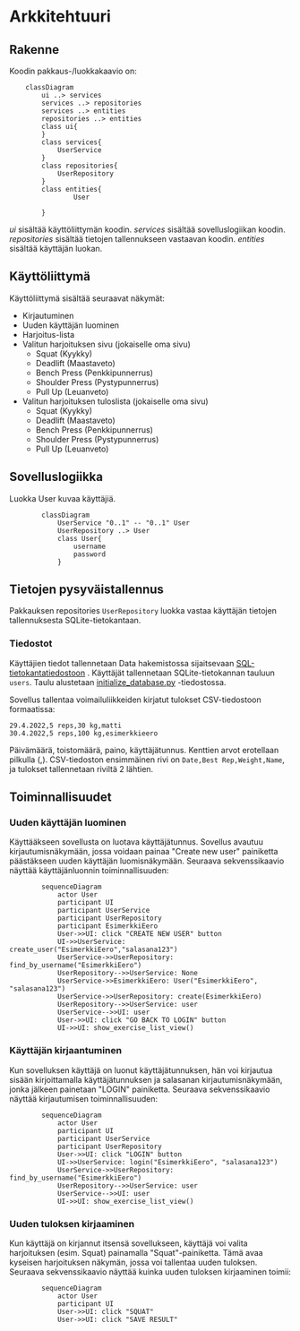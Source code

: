 # Arkkitehtuuri

## Rakenne

Koodin pakkaus-/luokkakaavio on:
```mermaid
	classDiagram
		ui ..> services
		services ..> repositories
		services ..> entities
		repositories ..> entities
		class ui{
		}
		class services{
			UserService
		}
		class repositories{
			UserRepository
		}
		class entities{
				User
				
		}
```
_ui_ sisältää käyttöliittymän koodin. 
_services_ sisältää sovelluslogiikan koodin.
_repositories_ sisältää tietojen tallennukseen vastaavan koodin.
_entities_ sisältää käyttäjän luokan.

## Käyttöliittymä

Käyttöliittymä sisältää seuraavat näkymät:

- Kirjautuminen
- Uuden käyttäjän luominen
- Harjoitus-lista
- Valitun harjoituksen sivu (jokaiselle oma sivu)
	- Squat (Kyykky)
	- Deadlift (Maastaveto)
	- Bench Press (Penkkipunnerrus)
	- Shoulder Press (Pystypunnerrus)
	- Pull Up (Leuanveto)
- Valitun harjoituksen tuloslista (jokaiselle oma sivu)
	- Squat (Kyykky)
	- Deadlift (Maastaveto)
	- Bench Press (Penkkipunnerrus)
	- Shoulder Press (Pystypunnerrus)
	- Pull Up (Leuanveto)

## Sovelluslogiikka
 
 Luokka User kuvaa käyttäjiä.
```mermaid
		classDiagram
			UserService "0..1" -- "0..1" User
			UserRepository ..> User
			class User{
				username
				password
			}
```	

## Tietojen pysyväistallennus

Pakkauksen repositories `UserRepository` luokka vastaa käyttäjän tietojen tallennuksesta SQLite-tietokantaan.

### Tiedostot

Käyttäjien tiedot tallennetaan Data hakemistossa sijaitsevaan [SQL-tietokantatiedostoon](/python-strength-app/data/database.sqlite) . 
Käyttäjät tallennetaan SQLite-tietokannan tauluun `users`. Taulu alustetaan [initialize_database.py](https://github.com/nikihietala/ot-harjoitustyo/blob/master/python-strength-app/src/initialize_database.py) -tiedostossa.

Sovellus tallentaa voimailuliikkeiden kirjatut tulokset CSV-tiedostoon formaatissa:

```
29.4.2022,5 reps,30 kg,matti
30.4.2022,5 reps,100 kg,esimerkkieero
```

Päivämäärä, toistomäärä, paino, käyttäjätunnus. Kenttien arvot erotellaan pilkulla (,).
CSV-tiedoston ensimmäinen rivi on `Date,Best Rep,Weight,Name`, ja tulokset tallennetaan riviltä 2 lähtien.



## Toiminnallisuudet

### Uuden käyttäjän luominen

Käyttääkseen sovellusta on luotava käyttäjätunnus. Sovellus avautuu kirjautumisnäkymään, jossa voidaan painaa "Create new user" painiketta päästäkseen uuden käyttäjän luomisnäkymään.
Seuraava sekvenssikaavio näyttää käyttäjänluonnin toiminnallisuuden:
```mermaid
		sequenceDiagram
			actor User
			participant UI
			participant UserService
			participant UserRepository
			participant EsimerkkiEero
			User->>UI: click "CREATE NEW USER" button
			UI->>UserService: create_user("EsimerkkiEero","salasana123")
			UserService->>UserRepository: find_by_username("EsimerkkiEero")
			UserRepository-->>UserService: None
			UserService->>EsimerkkiEero: User("EsimerkkiEero", "salasana123")
			UserService->>UserRepository: create(EsimerkkiEero)
			UserRepository-->>UserService: user
			UserService-->>UI: user
			User->>UI: click "GO BACK TO LOGIN" button
			UI->>UI: show_exercise_list_view()
```

### Käyttäjän kirjaantuminen

Kun sovelluksen käyttäjä on luonut käyttäjätunnuksen, hän voi kirjautua sisään kirjoittamalla käyttäjätunnuksen ja salasanan kirjautumisnäkymään, jonka jälkeen painetaan "LOGIN" painiketta.
Seuraava sekvenssikaavio näyttää kirjautumisen toiminnallisuuden:
```mermaid
		sequenceDiagram
			actor User
			participant UI
			participant UserService
			participant UserRepository
			User->>UI: click "LOGIN" button
			UI->>UserService: login("EsimerkkiEero", "salasana123")
			UserService->>UserRepository: find_by_username("EsimerkkiEero")
			UserRepository-->>UserService: user
			UserService-->>UI: user
			UI->>UI: show_exercise_list_view()
```

### Uuden tuloksen kirjaaminen

Kun käyttäjä on kirjannut itsensä sovellukseen, käyttäjä voi valita harjoituksen (esim. Squat) painamalla "Squat"-painiketta. Tämä avaa kyseisen harjoituksen näkymän, jossa voi tallentaa
uuden tuloksen. Seuraava sekvenssikaavio näyttää kuinka uuden tuloksen kirjaaminen toimii:
```mermaid
		sequenceDiagram
			actor User
			participant UI
			User->>UI: click "SQUAT"
			User->>UI: click "SAVE RESULT"
```

	
			
			
			